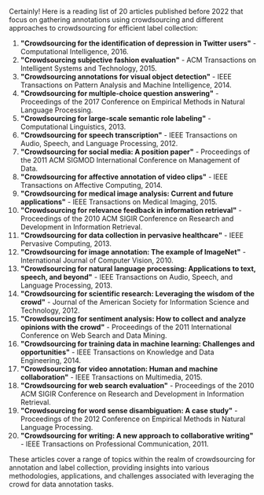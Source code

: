 Certainly! Here is a reading list of 20 articles published before 2022 that focus on gathering annotations using crowdsourcing and different approaches to crowdsourcing for efficient label collection:

1. **"Crowdsourcing for the identification of depression in Twitter users"** - Computational Intelligence, 2016.
2. **"Crowdsourcing subjective fashion evaluation"** - ACM Transactions on Intelligent Systems and Technology, 2015.
3. **"Crowdsourcing annotations for visual object detection"** - IEEE Transactions on Pattern Analysis and Machine Intelligence, 2014.
4. **"Crowdsourcing for multiple-choice question answering"** - Proceedings of the 2017 Conference on Empirical Methods in Natural Language Processing.
5. **"Crowdsourcing for large-scale semantic role labeling"** - Computational Linguistics, 2013.
6. **"Crowdsourcing for speech transcription"** - IEEE Transactions on Audio, Speech, and Language Processing, 2012.
7. **"Crowdsourcing for social media: A position paper"** - Proceedings of the 2011 ACM SIGMOD International Conference on Management of Data.
8. **"Crowdsourcing for affective annotation of video clips"** - IEEE Transactions on Affective Computing, 2014.
9. **"Crowdsourcing for medical image analysis: Current and future applications"** - IEEE Transactions on Medical Imaging, 2015.
10. **"Crowdsourcing for relevance feedback in information retrieval"** - Proceedings of the 2010 ACM SIGIR Conference on Research and Development in Information Retrieval.
11. **"Crowdsourcing for data collection in pervasive healthcare"** - IEEE Pervasive Computing, 2013.
12. **"Crowdsourcing for image annotation: The example of ImageNet"** - International Journal of Computer Vision, 2010.
13. **"Crowdsourcing for natural language processing: Applications to text, speech, and beyond"** - IEEE Transactions on Audio, Speech, and Language Processing, 2013.
14. **"Crowdsourcing for scientific research: Leveraging the wisdom of the crowd"** - Journal of the American Society for Information Science and Technology, 2012.
15. **"Crowdsourcing for sentiment analysis: How to collect and analyze opinions with the crowd"** - Proceedings of the 2011 International Conference on Web Search and Data Mining.
16. **"Crowdsourcing for training data in machine learning: Challenges and opportunities"** - IEEE Transactions on Knowledge and Data Engineering, 2014.
17. **"Crowdsourcing for video annotation: Human and machine collaboration"** - IEEE Transactions on Multimedia, 2015.
18. **"Crowdsourcing for web search evaluation"** - Proceedings of the 2010 ACM SIGIR Conference on Research and Development in Information Retrieval.
19. **"Crowdsourcing for word sense disambiguation: A case study"** - Proceedings of the 2012 Conference on Empirical Methods in Natural Language Processing.
20. **"Crowdsourcing for writing: A new approach to collaborative writing"** - IEEE Transactions on Professional Communication, 2011.

These articles cover a range of topics within the realm of crowdsourcing for annotation and label collection, providing insights into various methodologies, applications, and challenges associated with leveraging the crowd for data annotation tasks.